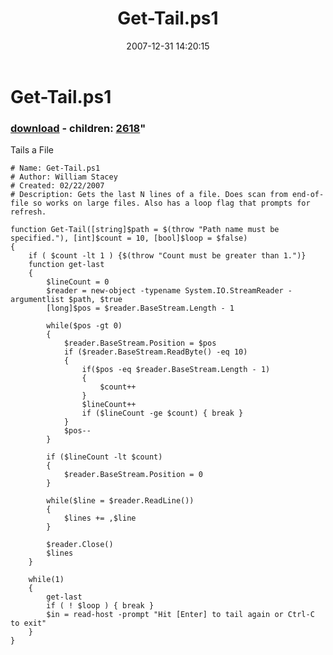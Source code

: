 ﻿---
pid:            87
parent:         0
children:       2618
poster:         BSonPosh
title:          Get-Tail.ps1
date:           2007-12-31 14:20:15
format:         posh
---

# Get-Tail.ps1

### [download](87.ps1) - children: [2618](2618.md)"

Tails a File

```posh
# Name: Get-Tail.ps1
# Author: William Stacey
# Created: 02/22/2007
# Description: Gets the last N lines of a file. Does scan from end-of-file so works on large files. Also has a loop flag that prompts for refresh.
 
function Get-Tail([string]$path = $(throw "Path name must be specified."), [int]$count = 10, [bool]$loop = $false)
{
	if ( $count -lt 1 ) {$(throw "Count must be greater than 1.")}
	function get-last
	{
		$lineCount = 0
		$reader = new-object -typename System.IO.StreamReader -argumentlist $path, $true
		[long]$pos = $reader.BaseStream.Length - 1
 
		while($pos -gt 0)
		{
			$reader.BaseStream.Position = $pos
			if ($reader.BaseStream.ReadByte() -eq 10)
			{
				if($pos -eq $reader.BaseStream.Length - 1)
				{
					$count++
				}
				$lineCount++
				if ($lineCount -ge $count) { break }
			}
			$pos--
		} 
		
		if ($lineCount -lt $count)
		{
			$reader.BaseStream.Position = 0
		}
		
		while($line = $reader.ReadLine())
		{
			$lines += ,$line
		}
		
		$reader.Close()
		$lines
	}
 
	while(1)
	{
		get-last
		if ( ! $loop ) { break }
		$in = read-host -prompt "Hit [Enter] to tail again or Ctrl-C to exit"
	}
}

```
